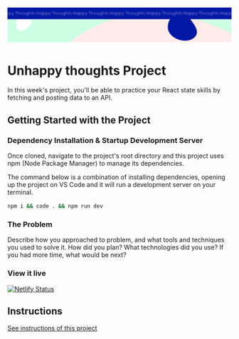 <h1 align="center">
  <a href="">
    <img src="/src/assets/happy-thoughts.svg" alt="Project Banner Image">
  </a>
</h1>

# Unhappy thoughts Project

In this week's project, you'll be able to practice your React state skills by fetching and posting data to an API.

## Getting Started with the Project

### Dependency Installation & Startup Development Server

Once cloned, navigate to the project's root directory and this project uses npm (Node Package Manager) to manage its dependencies.

The command below is a combination of installing dependencies, opening up the project on VS Code and it will run a development server on your terminal.

```bash
npm i && code . && npm run dev
```

### The Problem

Describe how you approached to problem, and what tools and techniques you used to solve it. How did you plan? What technologies did you use? If you had more time, what would be next?

### View it live

[![Netlify Status](https://api.netlify.com/api/v1/badges/cd33c6b1-e64f-43f1-b2de-65945dcf4166/deploy-status)](https://app.netlify.com/sites/yifan-happy-thought-post/deploys)

## Instructions

<a href="instructions.md">
   See instructions of this project
  </a>
